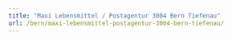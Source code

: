 ```yaml
---
title: "Maxi Lebensmittel / Postagentur 3004 Bern Tiefenau"
url: /bern/maxi-lebensmittel-postagentur-3004-bern-tiefenau/
---
```

